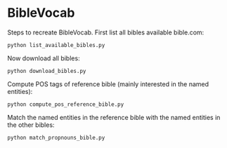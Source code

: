 # BibleVocab

Steps to recreate BibleVocab. First list all bibles available bible.com:

```
python list_available_bibles.py
```

Now download all bibles:

```
python download_bibles.py
```

Compute POS tags of reference bible (mainly interested in the named entities):

```
python compute_pos_reference_bible.py
```

Match the named entities in the reference bible with the named entities in the other bibles:

```
python match_propnouns_bible.py
```